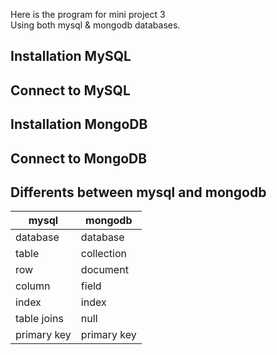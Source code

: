 Here is the program for mini project 3<br>
Using both mysql & mongodb databases.<br>

Installation MySQL
-

Connect to MySQL
-

Installation MongoDB
-

Connect to MongoDB
-


Differents between mysql and mongodb
-
mysql                | mongodb
---------------------| ---------------------
database             | database
table                | collection
row                  | document
column               | field
index                | index
table joins          | null
primary key          | primary key

